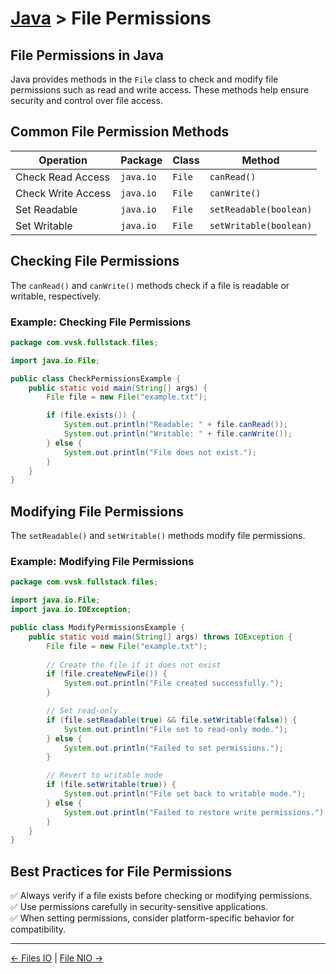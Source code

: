 # [Java](../) > File Permissions

## File Permissions in Java
Java provides methods in the `File` class to check and modify file permissions such as read and write access. These methods help ensure security and control over file access.

## Common File Permission Methods
| Operation          | Package   | Class  | Method               |
|--------------------|------------|---------|-----------------------|
| Check Read Access   | `java.io`   | `File`  | `canRead()`            |
| Check Write Access  | `java.io`   | `File`  | `canWrite()`           |
| Set Readable        | `java.io`   | `File`  | `setReadable(boolean)` |
| Set Writable        | `java.io`   | `File`  | `setWritable(boolean)` |

## Checking File Permissions
The `canRead()` and `canWrite()` methods check if a file is readable or writable, respectively.

### Example: Checking File Permissions
```java
package com.vvsk.fullstack.files;

import java.io.File;

public class CheckPermissionsExample {
    public static void main(String[] args) {
        File file = new File("example.txt");

        if (file.exists()) {
            System.out.println("Readable: " + file.canRead());
            System.out.println("Writable: " + file.canWrite());
        } else {
            System.out.println("File does not exist.");
        }
    }
}
```

## Modifying File Permissions
The `setReadable()` and `setWritable()` methods modify file permissions.

### Example: Modifying File Permissions
```java
package com.vvsk.fullstack.files;

import java.io.File;
import java.io.IOException;

public class ModifyPermissionsExample {
    public static void main(String[] args) throws IOException {
        File file = new File("example.txt");
        
        // Create the file if it does not exist
        if (file.createNewFile()) {
            System.out.println("File created successfully.");
        }

        // Set read-only
        if (file.setReadable(true) && file.setWritable(false)) {
            System.out.println("File set to read-only mode.");
        } else {
            System.out.println("Failed to set permissions.");
        }

        // Revert to writable mode
        if (file.setWritable(true)) {
            System.out.println("File set back to writable mode.");
        } else {
            System.out.println("Failed to restore write permissions.");
        }
    }
}
```

## Best Practices for File Permissions
✅ Always verify if a file exists before checking or modifying permissions.  
✅ Use permissions carefully in security-sensitive applications.  
✅ When setting permissions, consider platform-specific behavior for compatibility.  

---

[← Files IO](../files-io) | [File NIO →](../files-nio)

